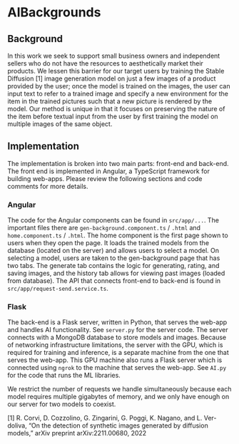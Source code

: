 # AIBackgrounds


## Background
In this work we seek to support small business owners and independent sellers who do not have the resources to aesthetically market their products. We lessen this barrier for our target users by training the Stable Diffusion [1] image generation model on just a few images of a product provided by the user; once the model is trained on the images, the user can input text to refer to a trained image and specify a new environment for the item in the trained pictures such that a new picture is rendered by the model. Our method is unique in that it focuses on preserving the nature of the item before textual input from the user by first training the model on multiple images of the same object.	

## Implementation
The implementation is broken into two main parts: front-end and back-end. The front end is implemented
in Angular, a TypeScript framework for building web-apps. Please review the following sections and code
comments for more details.

### Angular 
The code for the Angular components can be
found in `src/app/...`. The important files there are `gen-background.component.ts` /
`.html` and `home.component.ts` / `.html`. The home component is the first page shown to users when
they open the page. It loads the trained models from the database (located on the server) and allows 
users to select a model. On selecting a model, users are taken to the gen-background page that has two tabs.
The generate tab contains the logic for generating, rating, and saving images, and the history tab allows for 
viewing past images (loaded from database). The API that connects front-end to back-end is found in
`src/app/request-send.service.ts`. 

### Flask
The back-end is a Flask server, written in Python, that serves the web-app and
 handles AI functionality. See `server.py` for the server code. The server connects with a MongoDB
database to store models and images. Because of networking infrastructure limitations,
the server with the GPU, which is required for training and inference, is a separate machine from 
the one that serves the web-app. This GPU machine also runs a Flask server which is connected using 
`ngrok` to the machine that serves the web-app. See `AI.py` for the code that runs the ML libraries.

We restrict the number of requests we handle simultaneously because each model requires multiple
gigabytes of memory, and we only have enough on our server for two models to coexist.


[1]  R. Corvi, D. Cozzolino, G. Zingarini, G. Poggi, K. Nagano, and L. Ver- doliva, “On the detection of synthetic images generated by diffusion models,” arXiv preprint arXiv:2211.00680, 2022


